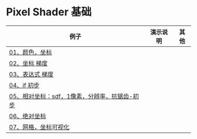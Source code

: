 # Pixel Shader 基础

|例子|演示说明|其他|
|--|--|--|
|[01、颜色，坐标](./01_color.glsl)|||
|[02、坐标 梯度](./02_coord_gradient.glsl)|||
|[03、表达式 梯度](./03_expr_gradient.glsl)|||
|[04、if 初步](./04_step.glsl)|||
|[05、相对坐标：sdf，1像素，分辨率，抗锯齿-初步](./05_circle_uv.glsl)|||
|[06、绝对坐标](./06_circle_pixel.glsl)|||
|[07、网格，坐标可视化](./07_grid.glsl)|||
